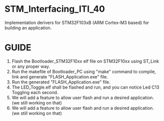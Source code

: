 # STM_Interfacing_ITI_40
 Implementation derivers for STM32F103xB (ARM Cortex-M3 based) for building an application.


# GUIDE
 1. Flash the Bootloader_STM32F10xx elf file on STM32F10xx using ST_Link or any proper way.
 2. Run the makefile of Bootloader_PC using "make" command to compile, link and generate "FLASH_Application.exe" file.
 3. Run the generated "FLASH_Application.exe" file.
 4. The LED_Toggle.elf shall be flashed and run, and you can notice Led C13 Toggling each second.
 5. We will add a feature to allow user flash and run a desired application. (we still working on that)
 5. We will add a feature to allow user flash and run a desired application. (we still working on that)

 
 